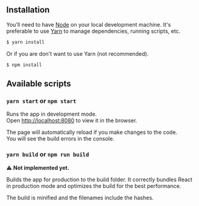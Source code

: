 <!--
  Don't touch this file or I will find you and cut your fingers.
-->

## Installation

You’ll need to have [Node](https://nodejs.org) on your local development machine. It's preferable to use [Yarn](https://yarnpkg.com) to manage dependencies, running scripts, etc.

```sh
$ yarn install
```

Or if you are don't want to use Yarn (not recommended).

```sh
$ npm install
```

## Available scripts

### `yarn start` or `npm start`

Runs the app in development mode.<br>
Open [http://localhost:8080](http://localhost:8080) to view it in the browser.

The page will automatically reload if you make changes to the code.<br>
You will see the build errors in the console.

### `yarn build` or `npm run build`

:warning: **Not implemented yet.**

Builds the app for production to the build folder.
It correctly bundles React in production mode and optimizes the build for the best performance.

The build is minified and the filenames include the hashes.
